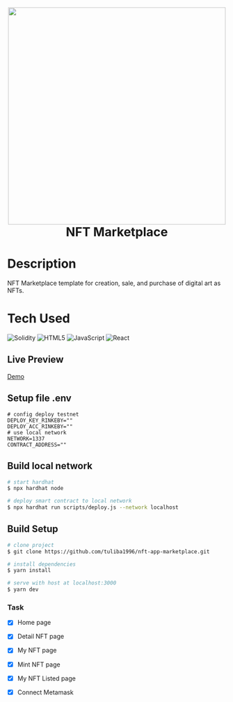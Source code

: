 <div align="center">
      <h1> <img src="https://www.thewindowsclub.com/wp-content/uploads/2021/03/Etherium.png" width="500px"><br/>NFT Marketplace</h1>
     </div>

# Description
NFT Marketplace template for creation, sale, and purchase of digital art as NFTs.


# Tech Used
![Solidity](https://img.shields.io/badge/Solidity-%2320232a.svg?style=for-the-badge&logo=&logoColor=%2361DAFB)
![HTML5](https://img.shields.io/badge/html5-%23E34F26.svg?style=for-the-badge&logo=html5&logoColor=white) 
![JavaScript](https://img.shields.io/badge/TypeScript-007ACC?style=for-the-badge&logo=typescript&logoColor=white) 
![React](https://img.shields.io/badge/React-%2320232a.svg?style=for-the-badge&logo=react&logoColor=%2361DAFB)

## Live Preview
[Demo](https://nft-marketplace.duanhc.dev/)


## Setup file .env

```dotenv
# config deploy testnet 
DEPLOY_KEY_RINKEBY=""
DEPLOY_ACC_RINKEBY=""
# use local network
NETWORK=1337
CONTRACT_ADDRESS=""
```

## Build local network
```bash
# start hardhat
$ npx hardhat node

# deploy smart contract to local network
$ npx hardhat run scripts/deploy.js --network localhost
```

## Build Setup

``` bash
# clone project
$ git clone https://github.com/tuliba1996/nft-app-marketplace.git

# install dependencies
$ yarn install

# serve with host at localhost:3000
$ yarn dev
```



### Task
- [x] Home page
- [x] Detail NFT page
- [x] My NFT page
- [x] Mint NFT page
- [x] My NFT Listed page
- [x] Connect Metamask

 
